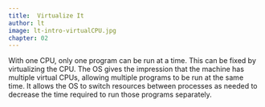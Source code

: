 ```yaml
---
title:  Virtualize It
author: lt
image: lt-intro-virtualCPU.jpg
chapter: 02
---
```

With one CPU, only one program can be run at a time. This can be fixed by virtualizing the CPU. The OS gives the impression that the machine has multiple virtual CPUs, allowing multiple programs to be run at the same time. It allows the OS to switch resources between processes as needed to decrease the time required to run those programs separately.